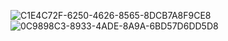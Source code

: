 ![C1E4C72F-6250-4626-8565-8DCB7A8F9CE8](https://user-images.githubusercontent.com/121736407/215282510-329bf308-742a-4126-a96b-6f228988ec07.jpeg)
![0C9898C3-8933-4ADE-8A9A-6BD57D6DD5D8](https://user-images.githubusercontent.com/121736407/215282518-ada7a06e-8994-485a-936d-ca2341245f2e.jpeg)

